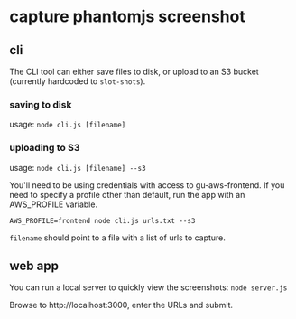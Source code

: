 # capture phantomjs screenshot
## cli
The CLI tool can either save files to disk, or upload to an S3 bucket (currently hardcoded to ```slot-shots```).

### saving to disk
usage: ```node cli.js [filename]```

### uploading to S3
usage: ```node cli.js [filename] --s3```

You'll need to be using credentials with access to gu-aws-frontend. If you need to specify a profile other than default, run the app with an AWS_PROFILE variable.

```AWS_PROFILE=frontend node cli.js urls.txt --s3```

```filename``` should point to a file with a list of urls to capture.

## web app
You can run a local server to quickly view the screenshots:
```node server.js```

Browse to http://localhost:3000, enter the URLs and submit.
